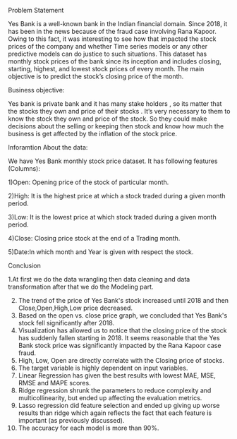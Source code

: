 Problem Statement

Yes Bank is a well-known bank in the Indian financial domain. Since 2018, it has been in the news because of the fraud case involving Rana Kapoor. Owing to this fact, it was interesting to see how that impacted the stock prices of the company and whether Time series models or any other predictive models can do justice to such situations. This dataset has monthly stock prices of the bank since its inception and includes closing, starting, highest, and lowest stock prices of every month. The main objective is to predict the stock’s closing price of the month.

Business objective:

Yes bank is private bank and it has many stake holders , so its matter that the stocks they own and price of their stocks . It’s very necessary to them to know the stock they own and price of the stock. So they could make decisions about the selling or keeping then stock and know how much the business is get affected by the inflation of the stock price.

Inforamtion About the data:

We have Yes Bank monthly stock price dataset. It has following features (Columns):

1)Open: Opening price of the stock of particular month.

2)High: It is the highest price at which a stock traded during a given month period.

3)Low: It is the lowest price at which stock traded during a given month period.

4)Close: Closing price stock at the end of a Trading month.

5)Date:In which month and Year is given with respect the stock.

Conclusion

1.At first we do the data wrangling then data cleaning and data transformation after that we do the Modeling part.

2. The trend of the price of Yes Bank's stock increased until 2018 and then Close,Open,High,Low price decreased.
3. Based on the open vs. close price graph, we concluded that Yes Bank's stock fell significantly after 2018.
4. Visualization has allowed us to notice that the closing price of the stock has suddenly fallen starting in 2018. It seems reasonable that the Yes Bank stock price was significantly impacted by the Rana Kapoor case fraud.
5. High, Low, Open are directly correlate with the Closing price of stocks.
6. The target variable is highly dependent on input variables.
7. Linear Regression has given the best results with lowest MAE, MSE, RMSE and MAPE scores.
8. Ridge regression shrunk the parameters to reduce complexity and multicollinearity, but ended up affecting the evaluation metrics.
9. Lasso regression did feature selection and ended up giving up worse results than ridge which again reflects the fact that each feature is important (as previously discussed).
10. The accuracy for each model is more than 90%.


